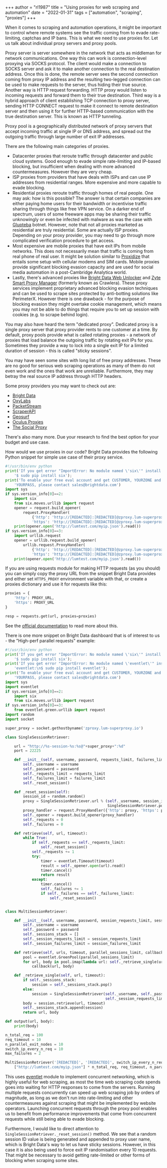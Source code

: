 +++
author = "rl1987"
title = "Using proxies for web scraping and automation"
date = "2022-01-31"
tags = ["automation", "scraping", "proxies"]
+++

When it comes to scraping and automation operations, it might be important to control where remote systems see the traffic
coming from to evade rate-limiting, captchas and IP bans. This is what we need to use proxies for.
Let us talk about individual proxy servers and proxy pools.

Proxy server is server somewhere in the network that acts as middleman for network communications. One way this can
work is connection-level proxying via SOCKS protocol. The client would make a connection to SOCKS server and ask it to
make another connection to the real destination address. Once this is done, the remote server sees the second connection
coming from proxy IP address and the resulting two-legged connection can be used to make requests to the server, thus hiding
their true source. Another way is HTTP request forwarding. HTTP proxy would listen to incoming requests and forward them to
their true destination. Third way is a hybrid approach of client establishing TCP connection to proxy server, sending HTTP
CONNECT request to make it connect to remote destination server and then using it for further HTTP-based communication with the
true destination server. This is known as HTTP tunneling.

Proxy pool is a geographically distributed network of proxy servers that accept incoming traffic at single IP or DNS address,
and spread out the outgoing traffic through large number of exit IP addresses.

There are the following main categories of proxies.

* Datacenter proxies that reroute traffic through datacenter and public cloud systems. Good enough to evade simple rate-limiting
and IP-based blocking, but insufficient when dealing with more advanced countermeasures. However they are very cheap.
* ISP proxies from providers that have deals with ISPs and can use IP addresses from residential ranges. More expensive 
and more capable to evade blocking. 
* Residential proxies reroute traffic through homes of real people. One may ask: how is this possible? The answer is that
certain companies are either paying home users for their bandwidth or incentivise traffic sharing through things like free
VPN service. On a darker end of spectrum, users of some freeware apps may be sharing their traffic unknowingly or even be
infected with malware as was the case with [Glupteba](https://threatpost.com/google-glupteba-botnet-lawsuit/176826/) botnet.
However, note that not all proxies marketed as residential are truly residential. Some are actually ISP proxies. Depending
on your proxy provider, you may need to go through more complicated verification procedure to get access.
* Most expensive are mobile proxies that have exit IPs from mobile networks. This does not necessarily mean that traffic is
coming from real phone of real user. It might be solution similar to [Proxidize](https://proxidize.com/) that entails some
setup with cellular modems and SIM cards. Mobile proxies provide significant blocking evasion capacity and are used for social media
automation in a post-Cambridge Analytica world.
* Lastly, there's advanced proxies like [Bright Data Web Unlocker](https://brightdata.com/products/web-unlocker) and [Zyte
Smart Proxy Manager](https://www.zyte.com/smart-proxy-manager/) (formerly known as Crawlera). These proxy services implement
proprietary advanced blocking evasion techniques and can be used to scrape sites protected by anti-botting solutions like
PerimeterX. However there is one drawback - for the purpose of blocking evasion they might overtake cookie management, which
means you may not be able to do things that require you to set up session with cookies (e.g. to scrape behind login).

You may also have heard the term "dedicated proxy". Dedicated proxy is a single proxy server that proxy provider rents to one
customer at a time. By default, proxy pools provide what is called rotating proxies - a network of proxies that load balance
the outgoing traffic by rotating exit IPs for you. Sometimes they provide a way to lock into a single exit IP for a limited 
duration of session - this is called "sticky sessions".

You may have seen some sites with long list of free proxy addresses. These are no good for serious web scraping operations
as many of them do not even work and the ones that work are unreliable. Furthermore, they may betray the real source IP address
through HTTP headers.

Some proxy providers you may want to check out are:

* [Bright Data](https://brightdata.com/)
* [OxyLabs](https://oxylabs.io/)
* [PacketStream](https://packetstream.io/)
* [ScraperAPI](https://www.scraperapi.com/)
* [Geosurf](https://www.geosurf.com/)
* [Oculus Proxies](https://oculusproxies.com/index)
* [The Social Proxy](https://thesocialproxy.com/)

There's also many more. Due your research to find the best option for your budget and use case.

How would we use proxies in our code? Bright Data provides the following Python snippet for simple use case of their proxy service.

```python
#!/usr/bin/env python
print('If you get error "ImportError: No module named \'six\'" install six:\n'+\
    '$ sudo pip install six');
print('To enable your free eval account and get CUSTOMER, YOURZONE and ' + \
    'YOURPASS, please contact sales@brightdata.com')
import sys
if sys.version_info[0]==2:
    import six
    from six.moves.urllib import request
    opener = request.build_opener(
        request.ProxyHandler(
            {'http': 'http://[REDACTED]:[REDACTED]@zproxy.lum-superproxy.io:22225',
            'https': 'http://[REDACTED]:[REDACTED]@zproxy.lum-superproxy.io:22225'}))
    print(opener.open('http://lumtest.com/myip.json').read())
if sys.version_info[0]==3:
    import urllib.request
    opener = urllib.request.build_opener(
        urllib.request.ProxyHandler(
            {'http': 'http://[REDACTED]:[REDACTED]@zproxy.lum-superproxy.io:22225',
            'https': 'http://[REDACTED]:[REDACTED]@zproxy.lum-superproxy.io:22225'}))
    print(opener.open('http://lumtest.com/myip.json').read())
```

If you are using requests module for making HTTP requests (as you should) you can simply copy the proxy URL from the snippet
Bright Data provides and either set `HTTPS_PROXY` environment variable with that, or create a proxies dictionary and use it for
requests like this:

```python
proxies = {
    'http': PROXY_URL,
    'https': PROXY_URL
}

resp = requests.get(url, proxies=proxies)
```

See the [official documentation](https://2.python-requests.org/en/master/user/advanced/#proxies) to read more about this.

There is one more snippet on Bright Data dashboard that is of interest to us - the "High-perf parallel requests" example:

```python
#!/usr/bin/env python
print('If you get error "ImportError: No module named \'six\'" install six:\n'+\
    '$ sudo pip install six');
print('If you get error "ImportError: No module named \'eventlet\'" install' +\
    'eventlet:\n$ sudo pip install eventlet');
print('To enable your free eval account and get CUSTOMER, YOURZONE and ' + \
    'YOURPASS, please contact sales@brightdata.com')
import sys
import eventlet
if sys.version_info[0]==2:
    import six
    from six.moves.urllib import request
if sys.version_info[0]==3:
    from eventlet.green.urllib import request
import random
import socket

super_proxy = socket.gethostbyname('zproxy.lum-superproxy.io')

class SingleSessionRetriever:

    url = "http://%s-session-%s:%s@"+super_proxy+":%d"
    port = 22225

    def __init__(self, username, password, requests_limit, failures_limit):
        self._username = username
        self._password = password
        self._requests_limit = requests_limit
        self._failures_limit = failures_limit
        self._reset_session()

    def _reset_session(self):
        session_id = random.random()
        proxy = SingleSessionRetriever.url % (self._username, session_id, self._password,
                                              SingleSessionRetriever.port)
        proxy_handler = request.ProxyHandler({'http': proxy, 'https': proxy})
        self._opener = request.build_opener(proxy_handler)
        self._requests = 0
        self._failures = 0

    def retrieve(self, url, timeout):
        while True:
            if self._requests == self._requests_limit:
                self._reset_session()
            self._requests += 1
            try:
                timer = eventlet.Timeout(timeout)
                result = self._opener.open(url).read()
                timer.cancel()
                return result
            except:
                timer.cancel()
                self._failures += 1
                if self._failures == self._failures_limit:
                    self._reset_session()


class MultiSessionRetriever:

    def __init__(self, username, password, session_requests_limit, session_failures_limit):
        self._username = username
        self._password = password
        self._sessions_stack = []
        self._session_requests_limit = session_requests_limit
        self._session_failures_limit = session_failures_limit

    def retrieve(self, urls, timeout, parallel_sessions_limit, callback):
        pool = eventlet.GreenPool(parallel_sessions_limit)
        for url, body in pool.imap(lambda url: self._retrieve_single(url, timeout), urls):
            callback(url, body)

    def _retrieve_single(self, url, timeout):
        if self._sessions_stack:
            session = self._sessions_stack.pop()
        else:
            session = SingleSessionRetriever(self._username, self._password,
                                             self._session_requests_limit, self._session_failures_limit)
        body = session.retrieve(url, timeout)
        self._sessions_stack.append(session)
        return url, body

def output(url, body):
    print(body)

n_total_req = 100
req_timeout = 10
n_parallel_exit_nodes = 10
switch_ip_every_n_req = 10
max_failures = 2

MultiSessionRetriever('[REDACTED]', '[REDACTED]', switch_ip_every_n_req, max_failures).retrieve(
    ["http://lumtest.com/myip.json"] * n_total_req, req_timeout, n_parallel_exit_nodes, output)
```

This uses [eventlet](https://eventlet.net/) module to implement concurrent networking, which is highly useful
for web scraping, as most the time web scraping code spends goes into waiting for HTTP responses to come from the servers.
Running multiple requests concurrently can speed up web scraping job by orders of magnitude, as long as we don't run into
rate-limiting and other countermeasures against scraping that might be implemented by website operators. Launching concurrent
requests through the proxy pool enables us to benefit from performance improvements that come from concurrent requests while
still being able to evade blocking.

Furthermore, I would like to direct attention to `SingleSessionRetriever._reset_session()` method. We see that a random session
ID value is being generated and appended to proxy user name, which is Bright Data's way to let us have sticky sessions. However, 
in this case it is also being used to force exit IP randomisation every 10 requests. That might be necessary to avoid getting
rate-limited or other forms of blocking when scraping some sites.


